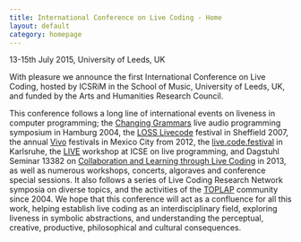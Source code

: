```yaml
---
title: International Conference on Live Coding - Home
layout: default
category: homepage
---
```


13-15th July 2015, University of Leeds, UK

With pleasure we announce the first International Conference on Live Coding, hosted by ICSRiM in the School of Music, University of Leeds, UK, and funded by the Arts and Humanities Research Council.

This conference follows a long line of international events on liveness in computer programming; the [Changing Grammars](http://swiki.hfbk-hamburg.de/MusicTechnology/609) live audio programming symposium in Hamburg 2004, the [LOSS Livecode](http://livecode.access-space.org/) festival in Sheffield 2007, the annual [Vivo](http://vivo.cenart.tv/) festivals in Mexico City from 2012, the [live.code.festival](http://livecode.access-space.org/) in Karlsruhe, the [LIVE](http://liveprogramming.github.io/2013/) workshop at ICSE on live programming, and Dagstuhl Seminar 13382 on [Collaboration and Learning through Live Coding](http://drops.dagstuhl.de/opus/volltexte/2014/4420/) in 2013, as well as numerous workshops, concerts, algoraves and conference special sessions. It also follows a series of Live Coding Research Network symposia on diverse topics, and the activities of the [TOPLAP](http://toplap.org/) community since 2004. We hope that this conference will act as a confluence for all this work, helping establish live coding as an interdisciplinary field, exploring liveness in symbolic abstractions, and understanding the perceptual, creative, productive, philosophical and cultural consequences.
